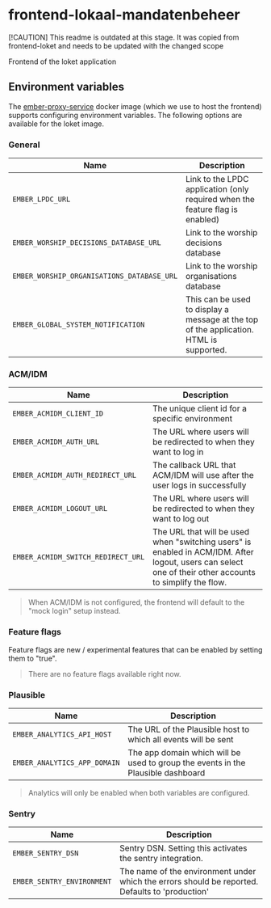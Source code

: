 # frontend-lokaal-mandatenbeheer

[!CAUTION]
This readme is outdated at this stage. It was copied from frontend-loket and needs to be updated with the changed scope

Frontend of the loket application

## Environment variables

The [ember-proxy-service](https://github.com/mu-semtech/ember-proxy-service#configure-environment-variables-in-the-frontends-container) docker image (which we use to host the frontend) supports configuring environment variables. The following options are available for the loket image.

### General

| Name                                       | Description                                                                             |
| ------------------------------------------ | --------------------------------------------------------------------------------------- |
| `EMBER_LPDC_URL`                           | Link to the LPDC application (only required when the feature flag is enabled)           |
| `EMBER_WORSHIP_DECISIONS_DATABASE_URL`     | Link to the worship decisions database                                                  |
| `EMBER_WORSHIP_ORGANISATIONS_DATABASE_URL` | Link to the worship organisations database                                              |
| `EMBER_GLOBAL_SYSTEM_NOTIFICATION`         | This can be used to display a message at the top of the application. HTML is supported. |

### ACM/IDM

| Name                               | Description                                                                                                                                              |
| ---------------------------------- | -------------------------------------------------------------------------------------------------------------------------------------------------------- |
| `EMBER_ACMIDM_CLIENT_ID`           | The unique client id for a specific environment                                                                                                          |
| `EMBER_ACMIDM_AUTH_URL`            | The URL where users will be redirected to when they want to log in                                                                                       |
| `EMBER_ACMIDM_AUTH_REDIRECT_URL`   | The callback URL that ACM/IDM will use after the user logs in successfully                                                                               |
| `EMBER_ACMIDM_LOGOUT_URL`          | The URL where users will be redirected to when they want to log out                                                                                      |
| `EMBER_ACMIDM_SWITCH_REDIRECT_URL` | The URL that will be used when "switching users" is enabled in ACM/IDM. After logout, users can select one of their other accounts to simplify the flow. |

> When ACM/IDM is not configured, the frontend will default to the "mock login" setup instead.

### Feature flags

Feature flags are new / experimental features that can be enabled by setting them to "true".

> There are no feature flags available right now.

### Plausible

| Name                         | Description                                                                      |
| ---------------------------- | -------------------------------------------------------------------------------- |
| `EMBER_ANALYTICS_API_HOST`   | The URL of the Plausible host to which all events will be sent                   |
| `EMBER_ANALYTICS_APP_DOMAIN` | The app domain which will be used to group the events in the Plausible dashboard |

> Analytics will only be enabled when both variables are configured.

### Sentry

| Name                       | Description                                                                                     |
| -------------------------- | ----------------------------------------------------------------------------------------------- |
| `EMBER_SENTRY_DSN`         | Sentry DSN. Setting this activates the sentry integration.                                      |
| `EMBER_SENTRY_ENVIRONMENT` | The name of the environment under which the errors should be reported. Defaults to 'production' |

